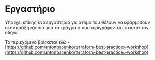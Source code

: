 # Εργαστήριο

Υπάρχει επίσης ένα εργαστήριο για άτομα που θέλουν να εφαρμόσουν στην πράξη κάποια από τα πράγματα που περιγράφονται σε αυτόν τον οδηγό.&#x20;

Το περιεχόμενο βρίσκεται εδώ - [https://github.com/antonbabenko/terraform-best-practices-workshop](https://github.com/antonbabenko/terraform-best-practices-workshop)
